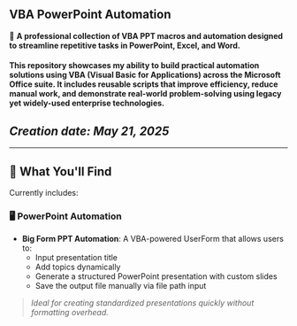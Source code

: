 ## VBA PowerPoint Automation

💼 **A professional collection of VBA PPT macros and automation designed to streamline repetitive tasks in PowerPoint, Excel, and Word.**

#### This repository showcases my ability to build practical automation solutions using VBA (Visual Basic for Applications) across the Microsoft Office suite. It includes reusable scripts that improve efficiency, reduce manual work, and demonstrate real-world problem-solving using legacy yet widely-used enterprise technologies.
## _Creation date: May 21, 2025_
---

## 🧰 What You'll Find

Currently includes:

### 🖥️ PowerPoint Automation
- **Big Form PPT Automation**: A VBA-powered UserForm that allows users to:
  - Input presentation title
  - Add topics dynamically
  - Generate a structured PowerPoint presentation with custom slides
  - Save the output file manually via file path input

> *Ideal for creating standardized presentations quickly without formatting overhead.*
